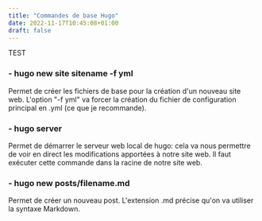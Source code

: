 ```yaml
---
title: "Commandes de base Hugo"
date: 2022-11-17T10:45:08+01:00
draft: false
---
```

TEST 
### - hugo new site sitename -f yml ###

Permet de créer les fichiers de base pour la création d'un nouveau site web. L'option "-f yml" va forcer la création du fichier de configuration principal en .yml (ce que je recommande).


### - hugo server ###

Permet de démarrer le serveur web local de hugo: cela va nous permettre de voir en direct les modifications apportées à notre site web. Il faut exécuter cette commande dans la racine de notre site web.

### - hugo new posts/filename.md  ###

Permet de créer un nouveau post. L'extension .md précise qu'on va utiliser la syntaxe Markdown.



